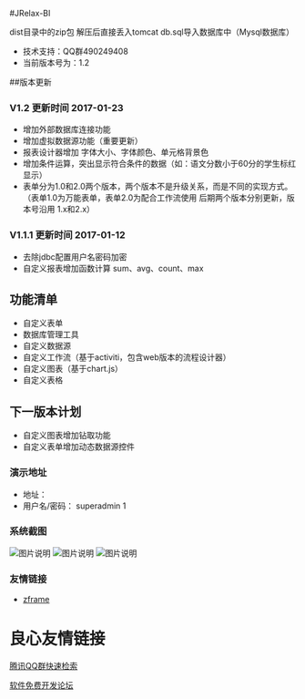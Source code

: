 #JRelax-BI

dist目录中的zip包 解压后直接丢入tomcat
db.sql导入数据库中（Mysql数据库）

* 技术支持：QQ群490249408
* 当前版本号为：1.2

##版本更新
### V1.2 更新时间 2017-01-23
* 增加外部数据库连接功能
* 增加虚拟数据源功能（重要更新）
* 报表设计器增加 字体大小、字体颜色、单元格背景色
* 增加条件运算，突出显示符合条件的数据（如：语文分数小于60分的学生标红显示）
* 表单分为1.0和2.0两个版本，两个版本不是升级关系，而是不同的实现方式。  （表单1.0为万能表单，表单2.0为配合工作流使用 后期两个版本分别更新，版本号沿用 1.x和2.x）

### V1.1.1 更新时间 2017-01-12
 * 去除jdbc配置用户名密码加密
 * 自定义报表增加函数计算 sum、avg、count、max

## 功能清单

* 自定义表单
* 数据库管理工具
* 自定义数据源
* 自定义工作流（基于activiti，包含web版本的流程设计器）
* 自定义图表（基于chart.js）
* 自定义表格

## 下一版本计划
* 自定义图表增加钻取功能
* 自定义表单增加动态数据源控件

### 演示地址

* 地址： 
* 用户名/密码： superadmin 1

### 系统截图
![图片说明](https://static.oschina.net/uploads/space/2016/1209/103549_WQyu_935028.png "1")
![图片说明](https://static.oschina.net/uploads/space/2016/1209/103601_p3Va_935028.png "2")
![图片说明](https://static.oschina.net/uploads/space/2016/1209/103615_PGsb_935028.png "3")


### 友情链接

* [zframe](http://www.oschina.net/p/zframe)

 # 良心友情链接

[腾讯QQ群快速检索](http://u.720life.cn/s/8cf73f7c)

[软件免费开发论坛](http://u.720life.cn/s/bbb01dc0)